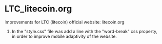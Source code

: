 # LTC_litecoin.org
Improvements for LTC (litecoin) official website: litecoin.org

1. In the "style.css" file was add a line with the "word-break" css property, in order to improve mobile adaptivity of the website.

